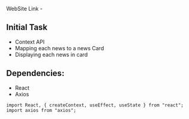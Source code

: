 

WebSite Link - 

## Initial Task
- Context API
- Mapping each news to a news Card
- Displaying each news in card

## Dependencies: 
- React
- Axios

```
import React, { createContext, useEffect, useState } from "react";
import axios from "axios";
```
